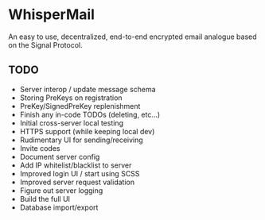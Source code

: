 # WhisperMail
An easy to use, decentralized, end-to-end encrypted email analogue based on the Signal Protocol.

## TODO

- Server interop / update message schema
- Storing PreKeys on registration
- PreKey/SignedPreKey replenishment
- Finish any in-code TODOs (deleting, etc...)
- Initial cross-server local testing
- HTTPS support (while keeping local dev)
- Rudimentary UI for sending/receiving
- Invite codes
- Document server config
- Add IP whitelist/blacklist to server
- Improved login UI / start using SCSS
- Improved server request validation
- Figure out server logging
- Build the full UI
- Database import/export

